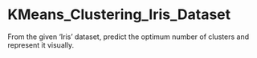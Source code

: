 # KMeans_Clustering_Iris_Dataset
From the given ‘Iris’ dataset, predict the optimum number of clusters and represent it visually.
